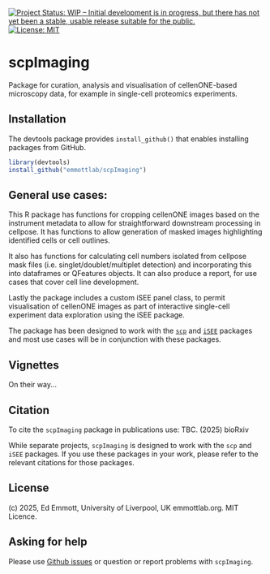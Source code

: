 [![Project Status: WIP – Initial development is in progress, but there has not yet been a stable, usable release suitable for the public.](https://www.repostatus.org/badges/latest/wip.svg)](https://www.repostatus.org/#wip)
[![License: MIT](https://img.shields.io/badge/License-MIT-yellow.svg)](https://opensource.org/licenses/MIT)


# scpImaging
Package for curation, analysis and visualisation of cellenONE-based microscopy data, for example in single-cell proteomics experiments.

## Installation
The devtools package provides `install_github()` that enables installing packages from GitHub.

```r
library(devtools)
install_github("emmottlab/scpImaging")
```

## General use cases:
This R package has functions for cropping cellenONE images based on the instrument metadata to allow for straightforward downstream processing in cellpose. It has functions to allow generation of masked images highlighting identified cells or cell outlines.

It also has functions for calculating cell numbers isolated from cellpose mask files (i.e. singlet/doublet/multiplet detection) and incorporating this into dataframes or QFeatures objects. It can also produce a report, for use cases that cover cell line development. 

Lastly the package includes a custom iSEE panel class, to permit visualisation of cellenONE images as part of interactive single-cell experiment data exploration using the iSEE package.

The package has been designed to work with the [`scp`](https://www.bioconductor.org/packages/release/bioc/html/scp.html) and [`iSEE`](https://bioconductor.org/packages/release/bioc/html/iSEE.html) packages and most use cases will be in conjunction with these packages.

## Vignettes
On their way...

## Citation

To cite the `scpImaging` package in publications use:
TBC. (2025) bioRxiv

While separate projects, `scpImaging` is designed to work with the `scp` and `iSEE` packages. If you use these packages in your work, please refer to the relevant citations for those packages.


## License
(c) 2025, Ed Emmott, University of Liverpool, UK emmottlab.org. MIT Licence.

## Asking for help
Please use [Github
issues](https://github.com/emmottlab/scpImaging/issues) or
question or report problems with `scpImaging`.



